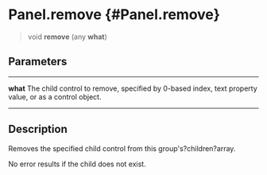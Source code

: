 Panel.remove {#Panel.remove}
============

> void **remove** (any **what**)

Parameters
----------

  ---------- ----------------------------------------------------------------
  **what**   The child control to remove, specified by 0-based index, text
             property value, or as a control object.
  ---------- ----------------------------------------------------------------

Description
-----------

Removes the specified child control from this group\'s?children?array.

No error results if the child does not exist.
